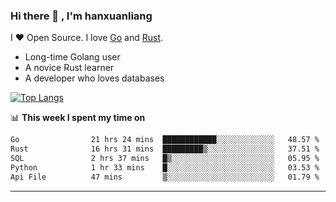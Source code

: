 ### Hi there 👋 , I'm hanxuanliang

<!--
**hanxuanliang/hanxuanliang** is a ✨ _special_ ✨ repository because its `README.md` (this file) appears on your GitHub profile.

Here are some ideas to get you started:

- 🔭 I’m currently working on ...
- 🌱 I’m currently learning ...
- 👯 I’m looking to collaborate on ...
- 🤔 I’m looking for help with ...
- 💬 Ask me about ...
- 📫 How to reach me: ...
- 😄 Pronouns: ...
- ⚡ Fun fact: ...
-->
I ❤ Open Source. I love [Go](https://golang.org) and [Rust](https://www.rust-lang.org/zh-CN/).

* Long-time Golang user
* A novice Rust learner
* A developer who loves databases

[![Top Langs](https://github-readme-stats.vercel.app/api?username=hanxuanliang&show_icons=true&count_private=true&line_height=40)](https://github.com/anuraghazra/github-readme-stats)

📊 **This week I spent my time on**
<!--START_SECTION:waka-->

```txt
Go                21 hrs 24 mins  ████████████░░░░░░░░░░░░░   48.57 %
Rust              16 hrs 31 mins  █████████▒░░░░░░░░░░░░░░░   37.51 %
SQL               2 hrs 37 mins   █▒░░░░░░░░░░░░░░░░░░░░░░░   05.95 %
Python            1 hr 33 mins    █░░░░░░░░░░░░░░░░░░░░░░░░   03.53 %
Api File          47 mins         ▒░░░░░░░░░░░░░░░░░░░░░░░░   01.79 %
```

<!--END_SECTION:waka-->

***
